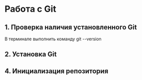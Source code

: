 # Работа с Git

## 1. Проверка наличия установленного Git  ##

В терминале выполнить команду  git --version

## 2. Установка Git

## 4. Инициализация репозитория





